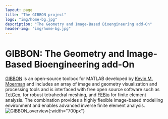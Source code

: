 ```yaml
---
layout: page
title: "The GIBBON project"
logo: "img/home-bg.jpg"
description: "The Geometry and Image-Based Bioengineering add-On"
header-img: "img/home-bg.jpg"
---
```


# GIBBON: The Geometry and Image-Based Bioengineering add-On

[GIBBON](http://www.gibboncode.org) is an open-source toolbox for MATLAB developed by [Kevin M. Moerman](https://www.linkedin.com/pub/kevin-mattheus-moerman/31/238/989 "Kevin M. Moerman") and includes an array of image and geometry visualization and processing tools and is interfaced with free open source software such as [TetGen](http://www.tetgen.org/), for robust tetrahedral meshing, and [FEBio](http://www.febio.org/) for finite element analysis. The combination provides a highly flexible image-based modelling environment and enables advanced inverse finite element analysis.
![GIBBON_overview](https://kevinmoerman.files.wordpress.com/2015/10/gibbon_overview.png){:width="700px"}
